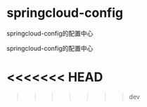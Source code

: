 # springcloud-config
springcloud-config的配置中心

springcloud-config的配置中心

<<<<<<< HEAD
=======


>>>>>>> dev
